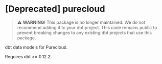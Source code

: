 # [Deprecated] purecloud

> ⚠️ **WARNING!** This package is no longer maintained. We do not recommend adding it to your dbt project. This code remains public to prevent breaking changes to any existing dbt projects that use this package.

dbt data models for Purecloud.

Requires dbt >= 0.12.2
